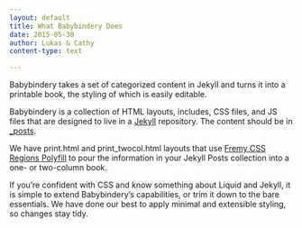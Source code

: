 ```yaml
---
layout: default
title: What Babybindery Does
date: 2015-05-30
author: Lukas & Cathy
content-type: text

---
```


Babybindery takes a set of categorized content in Jekyll and turns it into a printable book, the styling of which is easily editable. 

Babybindery is a collection of HTML layouts, includes, CSS files, and JS files that are designed to live in a [Jekyll](http://jekyllrb.com/) repository. The content should be in [_posts](https://jekyllrb.com/docs/posts/). 

We have print.html and print_twocol.html layouts that use [Fremy CSS Regions Polyfill](https://github.com/FremyCompany/css-regions-polyfill) to pour the information in your Jekyll Posts collection into a one- or two-column book.

If you’re confident with CSS and know something about Liquid and Jekyll, it is simple to extend Babybindery’s capabilities, or trim it down to the bare essentials. We have done our best to apply minimal and extensible styling, so changes stay tidy.

